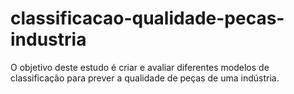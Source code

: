 # classificacao-qualidade-pecas-industria

O objetivo deste estudo é criar e avaliar diferentes modelos de classificação para prever a qualidade de peças de uma indústria.
